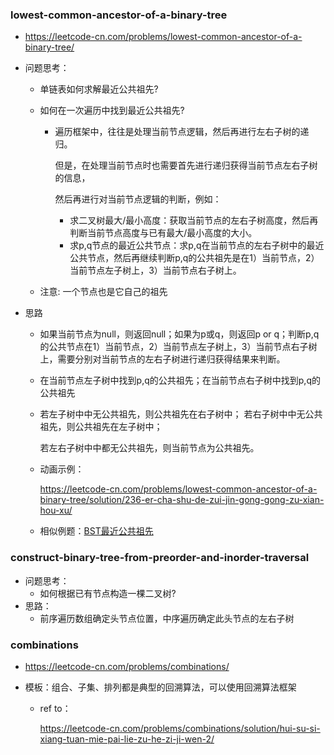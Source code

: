 ### lowest-common-ancestor-of-a-binary-tree

* https://leetcode-cn.com/problems/lowest-common-ancestor-of-a-binary-tree/

* 问题思考：

  * 单链表如何求解最近公共祖先?

  * 如何在一次遍历中找到最近公共祖先?

    * 遍历框架中，往往是处理当前节点逻辑，然后再进行左右子树的递归。

      但是，在处理当前节点时也需要首先进行递归获得当前节点左右子树的信息，

      然后再进行对当前节点逻辑的判断，例如：

      * 求二叉树最大/最小高度：获取当前节点的左右子树高度，然后再判断当前节点高度与已有最大/最小高度的大小。
      * 求p,q节点的最近公共节点：求p,q在当前节点的左右子树中的最近公共节点，然后再继续判断p,q的公共祖先是在1）当前节点，2）当前节点左子树上，3）当前节点右子树上。

  * 注意: 一个节点也是它自己的祖先

* 思路

  *  如果当前节点为null，则返回null；如果为p或q，则返回p or q；判断p,q的公共节点在1）当前节点，2）当前节点左子树上，3）当前节点右子树上，需要分别对当前节点的左右子树进行递归获得结果来判断。

  *  在当前节点左子树中找到p,q的公共祖先；在当前节点右子树中找到p,q的公共祖先

  *  若左子树中中无公共祖先，则公共祖先在右子树中； 若右子树中中无公共祖先，则公共祖先在左子树中；

       若左右子树中中都无公共祖先，则当前节点为公共祖先。

  * 动画示例：

    https://leetcode-cn.com/problems/lowest-common-ancestor-of-a-binary-tree/solution/236-er-cha-shu-de-zui-jin-gong-gong-zu-xian-hou-xu/

  * 相似例题：[BST最近公共祖先](https://leetcode-cn.com/problems/lowest-common-ancestor-of-a-binary-search-tree/comments/)

### construct-binary-tree-from-preorder-and-inorder-traversal

* 问题思考：
  * 如何根据已有节点构造一棵二叉树?
* 思路：
  * 前序遍历数组确定头节点位置，中序遍历确定此头节点的左右子树

### combinations

* https://leetcode-cn.com/problems/combinations/

* 模板：组合、子集、排列都是典型的回溯算法，可以使用回溯算法框架

  * ref to：

    https://leetcode-cn.com/problems/combinations/solution/hui-su-si-xiang-tuan-mie-pai-lie-zu-he-zi-ji-wen-2/

